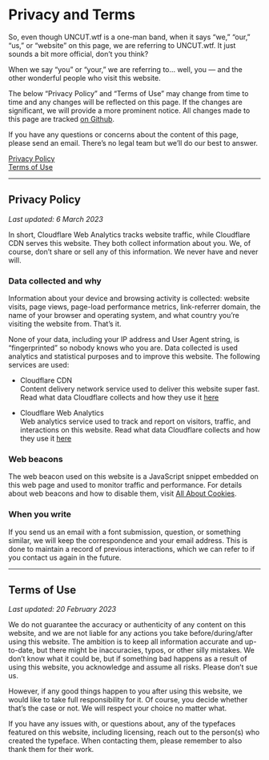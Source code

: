 # Privacy and Terms

So, even though UNCUT.wtf is a one-man band, when it says “we,” “our,” “us,” or “website” on this page, we are referring to UNCUT.wtf. It just sounds a bit more official, don’t you think?

When we say “you” or “your,” we are referring to… well, you — and the other wonderful people who visit this website.

The below “Privacy Policy” and “Terms of Use” may change from time to time and any changes will be reflected on this page. If the changes are significant, we will provide a more prominent notice. All changes made to this page are tracked [on Github](https://github.com/kaspernordkvist/uncut_legal_stuff).

If you have any questions or concerns about the content of this page, please send an <span class="js-copyEmail t--link">email</span>. There’s no legal team but we’ll do our best to answer.

[Privacy Policy](#privacy-policy)
<br>[Terms of Use](#terms-of-use)

---

## Privacy Policy
*Last updated: 6 March 2023*

In short, Cloudflare Web Analytics tracks website traffic, while Cloudflare CDN serves this website. They both collect information about you. We, of course, don’t share or sell any of this information. We never have and never will.

### Data collected and why
Information about your device and browsing activity is collected: website visits, page views, page-load performance metrics, link-referrer domain, the name of your browser and operating system, and what country you’re visiting the website from. That’s it.

None of your data, including your IP address and User Agent string, is “fingerprinted” so nobody knows who you are. Data collected is used analytics and statistical purposes and to improve this website. The following services are used:

- Cloudflare CDN<br>
Content delivery network service used to deliver this website super fast. Read what data Cloudflare collects and how they use it [here](https://www.cloudflare.com/privacypolicy/)

- Cloudflare Web Analytics<br>
Web analytics service used to track and report on visitors, traffic, and interactions on this website. Read what data Cloudflare collects and how they use it [here](https://www.cloudflare.com/privacypolicy/)

### Web beacons
The web beacon used on this website is a JavaScript snippet embedded on this web page and used to monitor traffic and performance. For details about web beacons and how to disable them, visit [All About Cookies](https://allaboutcookies.org/what-is-a-web-beacon/).

### When you write
If you send us an email with a font submission, question, or something similar, we will keep the correspondence and your email address. This is done to maintain a record of previous interactions, which we can refer to if you contact us again in the future.

---

## Terms of Use
*Last updated: 20 February 2023*

We do not guarantee the accuracy or authenticity of any content on this website, and we are not liable for any actions you take before/during/after using this website. The ambition is to keep all information accurate and up-to-date, but there might be inaccuracies, typos, or other silly mistakes. We don’t know what it could be, but if something bad happens as a result of using this website, you acknowledge and assume all risks. Please don’t sue us.

However, if any good things happen to you after using this website, we would like to take full responsibility for it. Of course, you decide whether that’s the case or not. We will respect your choice no matter what.

If you have any issues with, or questions about, any of the typefaces featured on this website, including licensing, reach out to the person(s) who created the typeface. When contacting them, please remember to also thank them for their work.
